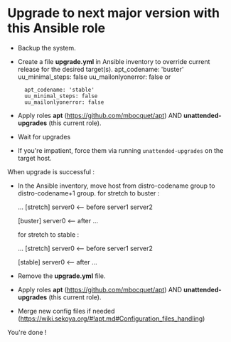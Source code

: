 # Upgrade to next major version with this Ansible role

* Backup the system.
* Create a file **upgrade.yml** in Ansible inventory to override current release for the desired target(s).
        apt_codename: 'buster'
        uu_minimal_steps: false
        uu_mailonlyonerror: false
  or

        apt_codename: 'stable'
        uu_minimal_steps: false
        uu_mailonlyonerror: false
* Apply roles **apt** (<a href="https://github.com/mbocquet/apt" target="new">https://github.com/mbocquet/apt</a>) AND **unattended-upgrades** (this current role).
* Wait for upgrades
* If you're impatient, force them via running `unattended-upgrades` on the target host.

When upgrade is successful :

* In the Ansible inventory, move host from distro-codename group to distro-codename+1 group.
  for stretch to buster :


    ...
    [stretch]
    server0     <-- before
    server1
    server2

    [buster]
    server0     <-- after
    ...

  for stretch to stable :


    ...
    [stretch]
    server0     <-- before
    server1
    server2

    [stable]
    server0     <-- after
    ...
* Remove the **upgrade.yml** file.
* Apply roles **apt** (<a href="https://github.com/mbocquet/apt" target="new">https://github.com/mbocquet/apt</a>) AND **unattended-upgrades** (this current role).

* Merge new config files if needed (<a href="https://wiki.sekoya.org/#!apt.md#Configuration_files_handling" target="new">https://wiki.sekoya.org/#!apt.md#Configuration_files_handling</a>)

You're done !
